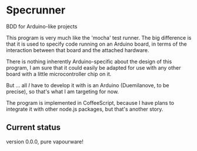 # Specrunner

BDD for Arduino-like projects

This program is very much like the 'mocha' test runner.
The big difference is that it is used to specify code running on
an Arduino board, in terms of the interaction between that board
and the attached hardware.

There is nothing inherently Arduino-specific about the design of
this program,
I am sure that it could easily be adapted for use with any other
board with a little microcontroller chip on it.

But ... all _I_ have to develop it with is an Arduino (Duemilanove,
to be precise), so that's what I am targeting for now.

The program is implemented in CoffeeScript, because I have plans to
integrate it with other node.js packages, but that's another story.

## Current status

version 0.0.0, pure vapourware!

